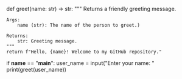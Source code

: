 def greet(name: str) -> str:
    """
    Returns a friendly greeting message.
    
    Args:
        name (str): The name of the person to greet.)
    
    Returns:
        str: Greeting message.
    """
    return f"Hello, {name}! Welcome to my GitHub repository."

if __name__ == "__main__":
    user_name = input("Enter your name: "
    print(greet(user_name))
